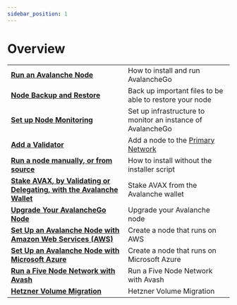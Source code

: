 ```yaml
---
sidebar_position: 1
---
```


# Overview

|  |  |
| :--- | :--- |
| [**Run an Avalanche Node**](set-up-node-with-installer.md) | How to install and run AvalancheGo |
| [**Node Backup and Restore**](node-backup-and-restore.md) | Back up important files to be able to restore your node |
| [**Set up Node Monitoring**](setting-up-node-monitoring.md) | Set up infrastructure to monitor an instance of AvalancheGo |
| [**Add a Validator**](add-a-validator.md) | Add a node to the [Primary Network](../../../learn/platform-overview/README.md) |
| [**Run a node manually, or from source**](run-avalanche-node.md) | How to install without the installer script |
| [**Stake AVAX, by Validating or Delegating, with the Avalanche Wallet**](staking-avax-by-validating-or-delegating-with-the-avalanche-wallet.md) | Stake AVAX from the Avalanche wallet |
| [**Upgrade Your AvalancheGo Node**](upgrade-your-avalanchego-node.mdx) | Upgrade your Avalanche node |
| [**Set Up an Avalanche Node with Amazon Web Services (AWS)**](setting-up-an-avalanche-node-with-amazon-web-services-aws.md) | Create a node that runs on AWS |
| [**Set Up an Avalanche Node with Microsoft Azure**](set-up-an-avalanche-node-with-microsoft-azure.md) | Create a node that runs on Microsoft Azure |
| [**Run a Five Node Network with Avash**](run-a-five-node-network-with-avash.md) | Run a Five Node Network with Avash |
| [**Hetzner Volume Migration**](hetzner-volume-migration.md) | Hetzner Volume Migration |
